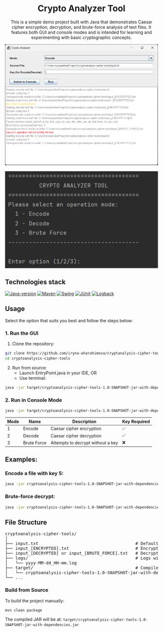 <div style="text-align: center;">
  <h1>Crypto Analyzer Tool</h1>

  <p style="max-width: 700px; margin: auto;">
    This is a simple demo project built with Java that demonstrates Caesar cipher encryption, decryption,
    and brute-force analysis of text files. It features both GUI and console modes and is intended for
    learning and experimenting with basic cryptographic concepts.
  </p>

<img src="img.png" width="600" alt="GUI Preview 1"><br><br>
<img src="img_1.png" width="600" alt="GUI Preview 2">
</div>


## Technologies stack
[![Java-version](https://img.shields.io/badge/Java-21-green.svg)](https://shields.io/)
[![Maven](https://img.shields.io/badge/Maven-blue.svg)](https://shields.io/)
[![Swing](https://img.shields.io/badge/Swing-GUI-yellow.svg)](https://shields.io/)
[![JUnit](https://img.shields.io/badge/JUnit-5-red.svg)](https://junit.org/junit5/)
[![Logback](https://img.shields.io/badge/Logback-Logging-blue.svg)](http://logback.qos.ch/)

## Usage
Select the option that suits you best and follow the steps below:

### 1. Run the GUI
1. Clone the repository:
```bash
git clone https://github.com/iryna-aharahimova/cryptanalysis-cipher-tools.git
cd cryptoanalysis-cipher-tools
```
2. Run from source:
   - Launch EntryPoint.java in your IDE, OR
   - Use terminal:
```bash 
java -jar target/cryptoanalysis-cipher-tools-1.0-SNAPSHOT-jar-with-dependencies.jar
```

### 2. Run in Console Mode
```bash
java -jar target/cryptoanalysis-cipher-tools-1.0-SNAPSHOT-jar-with-dependencies.jar [mode] [input_file] [key]
```

| Mode | Name        | Description                       | Key Required |
| ---- | ----------- | --------------------------------- | ------------ |
| 1    | Encode      | Caesar cipher encryption          | ✅            |
| 2    | Decode      | Caesar cipher decryption          | ✅            |
| 3    | Brute Force | Attempts to decrypt without a key | ❌            |



## Examples:
### Encode a file with key 5:

```bash
java -jar cryptoanalysis-cipher-tools-1.0-SNAPSHOT-jar-with-dependencies.jar 1 input_[ENCRYPTED].txt 5
```
### Brute-force decrypt:

```bash
java -jar cryptoanalysis-cipher-tools-1.0-SNAPSHOT-jar-with-dependencies.jar 3 input_[ENCRYPTED].txt
```
## File Structure
<pre>
cryptoanalysis-cipher-tools/
│
├── input.txt                                      # Default input file (plain text)
├── input_[ENCRYPTED].txt                          # Encrypted input file
├── input_[DECRYPTED] or input_[BRUTE_FORCE].txt   # Decryption result
├── logs/                                          # Logs with timestamps
│   └── yyyy-MM-dd_HH-mm.log
├── target/                                        # Compiled jar file
│   └── cryptoanalysis-cipher-tools-1.0-SNAPSHOT-jar-with-dependencies.jar
└── ...
</pre>

### Build from Source
To build the project manually:

```bash 
mvn clean package
``` 

The compiled JAR will be at: 
`target/cryptoanalysis-cipher-tools-1.0-SNAPSHOT-jar-with-dependencies.jar`
